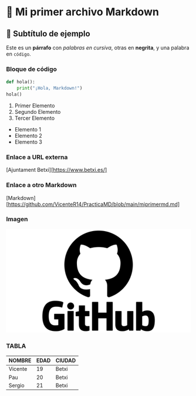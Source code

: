 # 🌟 Mi primer archivo Markdown

## 🚀 Subtítulo de ejemplo

Este es un **párrafo** con *palabras en cursiva*, otras en **negrita**, y una palabra en `código`.

### Bloque de código

```python
def hola():
    print("¡Hola, Markdown!")
hola()
```
1. Primer Elemento
2. Segundo Elemento
3. Tercer Elemento

- Elemento 1
- Elemento 2
- Elemento 3

### Enlace a URL externa
[Ajuntament Betxi][https://www.betxi.es/]

### Enlace a otro Markdown
[Markdown][https://github.com/VicenteR14/PracticaMD/blob/main/miprimermd.md]

### Imagen
![Logo de GitHub](/GitHubLogo.png)

### TABLA
|NOMBRE |EDAD|CIUDAD|
|-------|----|------|
|Vicente|19  |Betxi |
|Pau    |20  |Betxi |
|Sergio |21  |Betxi |
